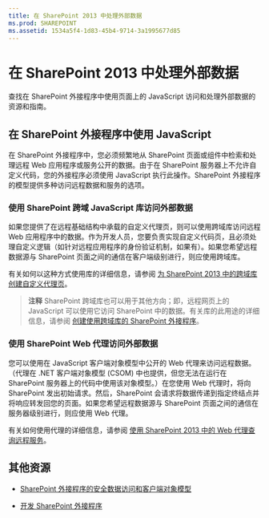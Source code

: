 ```yaml
---
title: 在 SharePoint 2013 中处理外部数据
ms.prod: SHAREPOINT
ms.assetid: 1534a5f4-1d83-45b4-9714-3a1995677d85
---
```



# 在 SharePoint 2013 中处理外部数据
查找在 SharePoint 外接程序中使用页面上的 JavaScript 访问和处理外部数据的资源和指南。
## 在 SharePoint 外接程序中使用 JavaScript
<a name="SP15Workdata_Working"> </a>

在 SharePoint 外接程序中，您必须频繁地从 SharePoint 页面或组件中检索和处理远程 Web 应用程序或服务公开的数据。由于在 SharePoint 服务器上不允许自定义代码，您的外接程序必须使用 JavaScript 执行此操作。SharePoint 外接程序的模型提供多种访问远程数据和服务的选项。




### 使用 SharePoint 跨域 JavaScript 库访问外部数据

如果您提供了在远程基础结构中承载的自定义代理页，则可以使用跨域库访问远程 Web 应用程序中的数据。作为开发人员，您要负责实现自定义代码页，且必须处理自定义逻辑（如针对远程应用程序的身份验证机制，如果有）。如果您希望远程数据源与 SharePoint 页面之间的通信在客户端级别进行，则应使用跨域库。



有关如何以这种方式使用库的详细信息，请参阅 [为 SharePoint 2013 中的跨域库创建自定义代理页](create-a-custom-proxy-page-for-the-cross-domain-library-in-sharepoint-2013.md)。




> **注释**
> SharePoint 跨域库也可以用于其他方向；即，远程网页上的 JavaScript 可以使用它访问 SharePoint 中的数据。有关库的此用途的详细信息，请参阅 [创建使用跨域库的 SharePoint 外接程序](creating-sharepoint-add-ins-that-use-the-cross-domain-library.md)。 





### 使用 SharePoint Web 代理访问外部数据

您可以使用在 JavaScript 客户端对象模型中公开的 Web 代理来访问远程数据。（代理在 .NET 客户端对象模型 (CSOM) 中也提供，但您无法在运行在 SharePoint 服务器上的代码中使用该对象模型。）在您使用 Web 代理时，将向 SharePoint 发出初始请求。然后，SharePoint 会请求将数据传递到指定终结点并将响应转发回您的页面。如果您希望远程数据源与 SharePoint 页面之间的通信在服务器级别进行，则应使用 Web 代理。



有关如何使用代理的详细信息，请参阅 [使用 SharePoint 2013 中的 Web 代理查询远程服务](query-a-remote-service-using-the-web-proxy-in-sharepoint-2013.md)。




## 其他资源
<a name="SP15Workdata_AddRes"> </a>


-  [SharePoint 外接程序的安全数据访问和客户端对象模型](secure-data-access-and-client-object-models-for-sharepoint-add-ins.md)


-  [开发 SharePoint 外接程序](develop-sharepoint-add-ins.md)



